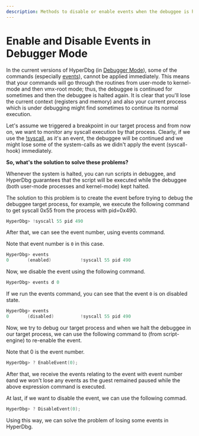 ```yaml
---
description: Methods to disable or enable events when the debuggee is halted
---
```


# Enable and Disable Events in Debugger Mode

In the current versions of HyperDbg \(in [Debugger Mode](https://docs.hyperdbg.com/using-hyperdbg/prerequisites/operation-modes#debugger-mode)\), some of the commands \(especially [events](https://docs.hyperdbg.com/design/debugger-internals/events)\), cannot be applied immediately. This means that your commands will go through the routines from user-mode to kernel-mode and then vmx-root mode; thus, the debuggee is continued for sometimes and then the debuggee is halted again. It is clear that you'll lose the current context \(registers and memory\) and also your current process which is under debugging might find sometimes to continue its normal execution.

Let's assume we triggered a breakpoint in our target process and from now on, we want to monitor any syscall execution by that process. Clearly, if we use the [!syscall](https://docs.hyperdbg.com/commands/extension-commands/syscall), as it's an event, the debuggee will be continued and we might lose some of the system-calls as we didn't apply the event \(syscall-hook\) immediately.

**So, what's the solution to solve these problems?**

Whenever the system is halted, you can run scripts in debuggee, and HyperDbg guarantees that the script will be executed while the debuggee \(both user-mode processes and kernel-mode\) kept halted.

The solution to this problem is to create the event before trying to debug the debuggee target process, for example, we execute the following command to get syscall 0x55 from the process with pid=0x490.

```c
HyperDbg> !syscall 55 pid 490
```

After that, we can see the event number, using events command.

Note that event number is `0` in this case.

```c
HyperDbg> events
0       (enabled)           !syscall 55 pid 490
```

Now, we disable the event using the following command.

```c
HyperDbg> events d 0
```

If we run the events command, you can see that the event `0` is on disabled state.

```c
HyperDbg> events
0       (disabled)          !syscall 55 pid 490
```

Now, we try to debug our target process and when we halt the debuggee in our target process, we can use the following command to \(from script-engine\) to re-enable the event.

Note that 0 is the event number.

```c
HyperDbg> ? EnableEvent(0);
```

After that, we receive the events relating to the event with event number `0`and we won't lose any events as the guest remained paused while the above expression command is executed.

At last, if we want to disable the event, we can use the following commad.

```c
HyperDbg> ? DisableEvent(0);
```

Using this way, we can solve the problem of losing some events in HyperDbg.

